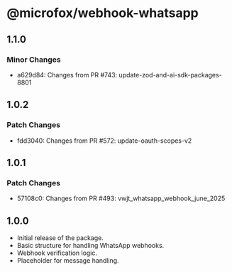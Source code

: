 # @microfox/webhook-whatsapp

## 1.1.0

### Minor Changes

- a629d84: Changes from PR #743: update-zod-and-ai-sdk-packages-8801

## 1.0.2

### Patch Changes

- fdd3040: Changes from PR #572: update-oauth-scopes-v2

## 1.0.1

### Patch Changes

- 57108c0: Changes from PR #493: vwjt_whatsapp_webhook_june_2025

## 1.0.0

- Initial release of the package.
- Basic structure for handling WhatsApp webhooks.
- Webhook verification logic.
- Placeholder for message handling.
